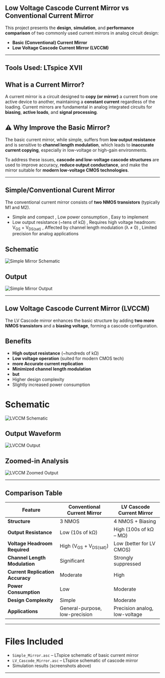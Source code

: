 ## Low Voltage Cascode Current Mirror vs Conventional Current Mirror

This project presents the **design**, **simulation**, and **performance comparison** of two commonly used current mirrors in analog circuit design:

- **Basic (Conventional) Current Mirror**
- **Low Voltage Cascode Current Mirror (LVCCM)**

---
  Tools Used: LTspice XVII
---

## What is a Current Mirror?
A current mirror is a circuit designed to **copy (or mirror)** a current from one active device to another, maintaining a **constant current** regardless of the loading. Current mirrors are fundamental in analog integrated circuits for **biasing**, **active loads**, and **signal processing**.

## ⚠ Why Improve the Basic Mirror?
The basic current mirror, while simple, suffers from **low output resistance** and is sensitive to **channel length modulation**, which leads to **inaccurate current copying**, especially in low-voltage or high-gain environments.

To address these issues, **cascode and low-voltage cascode structures** are used to improve accuracy, **reduce output conductance**, and make the mirror suitable for **modern low-voltage CMOS technologies**.

---

##  Simple/Conventional Curent Mirror

The conventional current mirror consists of **two NMOS transistors** (typically M1 and M2).
- Simple and compact
, Low power consumption
, Easy to implement
- Low output resistance (~tens of kΩ)
, Requires high voltage headroom: V<sub>GS</sub> + V<sub>DS(sat)</sub>
, Affected by channel length modulation (λ ≠ 0) ,
Limited precision for analog applications

##  Schematic
![Simple Mirror Schematic](https://github.com/user-attachments/assets/3ae72718-4e3f-44d0-ad52-0d0654cdde01)

##  Output
![Simple Mirror Output](https://github.com/user-attachments/assets/2ec1b732-8d0e-4806-aa48-2447b7e9586e)

---

##  Low Voltage Cascode Current Mirror (LVCCM)

The LV Cascode mirror enhances the basic structure by adding **two more NMOS transistors** and a **biasing voltage**, forming a cascode configuration.

## Benefits
- **High output resistance** (~hundreds of kΩ)
- **Low voltage operation** (suited for modern CMOS tech)
- **more Accurate current replication**
- **Minimized channel length modulation**
-  **but**
- Higher design complexity
- Slightly increased power consumption


#  Schematic
![LVCCM Schematic](https://github.com/user-attachments/assets/6ab8211a-5364-4a29-ab8f-4c9ccc638119)

## Output Waveform
![LVCCM Output](https://github.com/user-attachments/assets/c5353b65-1c7d-47f2-9696-c786e603f620)

## Zoomed-in Analysis
![LVCCM Zoomed Output](https://github.com/user-attachments/assets/a6edf337-26ef-4126-83f1-e93947362fcf)

---

##  Comparison Table

| Feature                        | Conventional Current Mirror | LV Cascode Current Mirror |
|-------------------------------|-----------------------------|----------------------------|
| **Structure**                 | 3 NMOS                      | 4 NMOS + Biasing           |
| **Output Resistance**         | Low (10s of kΩ)             | High (100s of kΩ – MΩ)     |
| **Voltage Headroom Required** | High (V<sub>GS</sub> + V<sub>DS(sat)</sub>) | Low (better for LV CMOS)   |
| **Channel Length Modulation** | Significant                 | Strongly suppressed        |
| **Current Replication Accuracy** | Moderate                | High                       |
| **Power Consumption**         | Low                         | Moderate                   |
| **Design Complexity**         | Simple                      | Moderate                   |
| **Applications**              | General-purpose, low-precision | Precision analog, low-voltage |

---

# Files Included

- `Simple_Mirror.asc` – LTspice schematic of basic current mirror
- `LV_Cascode_Mirror.asc` – LTspice schematic of cascode mirror
- Simulation results (screenshots above)

---


